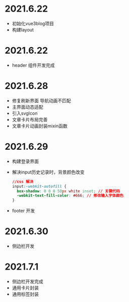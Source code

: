 # 2021.6.22

* 初始化vue3blog项目
* 构建layout



# 2021.6.22

* header 组件开发完成

# 2021.6.28

* 修复刷新界面 导航动画不匹配
* 主界面动态适配
* 引入svgIcon
* 文章卡片布局完善
* 文章卡片动画封装mixin函数

# 2021.6.29

* 构建登录界面

* 解决input历史记录时，背景颜色改变

  ```css
  //css 解决
  input:-webkit-autofill {
    box-shadow: 0 0 0 50px white inset; // 关键代码
    -webkit-text-fill-color: #666; // 修改输入字体颜色
  }
  ```

* footer 开发

# 2021.6.30

* 侧边栏开发

# 2021.7.1

* 侧边栏开发完成
* 通用卡片封装
* 通用标签封装